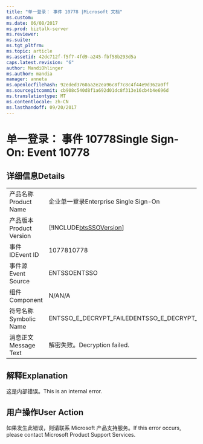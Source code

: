 ```yaml
---
title: "单一登录： 事件 10778 |Microsoft 文档"
ms.custom: 
ms.date: 06/08/2017
ms.prod: biztalk-server
ms.reviewer: 
ms.suite: 
ms.tgt_pltfrm: 
ms.topic: article
ms.assetid: 42dc712f-f5f7-4fd9-a245-fbf58b293d5a
caps.latest.revision: "6"
author: MandiOhlinger
ms.author: mandia
manager: anneta
ms.openlocfilehash: 92eded3760aa2e2ea96c8f7c8c4f44e9d362a0ff
ms.sourcegitcommit: cb908c540d8f1a692d01dc8f313e16cb4b4e696d
ms.translationtype: MT
ms.contentlocale: zh-CN
ms.lasthandoff: 09/20/2017
---
```

# <a name="single-sign-on-event-10778"></a><span data-ttu-id="a2d74-102">单一登录： 事件 10778</span><span class="sxs-lookup"><span data-stu-id="a2d74-102">Single Sign-On: Event 10778</span></span>
## <a name="details"></a><span data-ttu-id="a2d74-103">详细信息</span><span class="sxs-lookup"><span data-stu-id="a2d74-103">Details</span></span>  
  
|||  
|-|-|  
|<span data-ttu-id="a2d74-104">产品名称</span><span class="sxs-lookup"><span data-stu-id="a2d74-104">Product Name</span></span>|<span data-ttu-id="a2d74-105">企业单一登录</span><span class="sxs-lookup"><span data-stu-id="a2d74-105">Enterprise Single Sign-On</span></span>|  
|<span data-ttu-id="a2d74-106">产品版本</span><span class="sxs-lookup"><span data-stu-id="a2d74-106">Product Version</span></span>|[!INCLUDE[btsSSOVersion](../includes/btsssoversion-md.md)]|  
|<span data-ttu-id="a2d74-107">事件 ID</span><span class="sxs-lookup"><span data-stu-id="a2d74-107">Event ID</span></span>|<span data-ttu-id="a2d74-108">10778</span><span class="sxs-lookup"><span data-stu-id="a2d74-108">10778</span></span>|  
|<span data-ttu-id="a2d74-109">事件源</span><span class="sxs-lookup"><span data-stu-id="a2d74-109">Event Source</span></span>|<span data-ttu-id="a2d74-110">ENTSSO</span><span class="sxs-lookup"><span data-stu-id="a2d74-110">ENTSSO</span></span>|  
|<span data-ttu-id="a2d74-111">组件</span><span class="sxs-lookup"><span data-stu-id="a2d74-111">Component</span></span>|<span data-ttu-id="a2d74-112">N/A</span><span class="sxs-lookup"><span data-stu-id="a2d74-112">N/A</span></span>|  
|<span data-ttu-id="a2d74-113">符号名称</span><span class="sxs-lookup"><span data-stu-id="a2d74-113">Symbolic Name</span></span>|<span data-ttu-id="a2d74-114">ENTSSO_E_DECRYPT_FAILED</span><span class="sxs-lookup"><span data-stu-id="a2d74-114">ENTSSO_E_DECRYPT_FAILED</span></span>|  
|<span data-ttu-id="a2d74-115">消息正文</span><span class="sxs-lookup"><span data-stu-id="a2d74-115">Message Text</span></span>|<span data-ttu-id="a2d74-116">解密失败。</span><span class="sxs-lookup"><span data-stu-id="a2d74-116">Decryption failed.</span></span>|  
  
## <a name="explanation"></a><span data-ttu-id="a2d74-117">解释</span><span class="sxs-lookup"><span data-stu-id="a2d74-117">Explanation</span></span>  
 <span data-ttu-id="a2d74-118">这是内部错误。</span><span class="sxs-lookup"><span data-stu-id="a2d74-118">This is an internal error.</span></span>  
  
## <a name="user-action"></a><span data-ttu-id="a2d74-119">用户操作</span><span class="sxs-lookup"><span data-stu-id="a2d74-119">User Action</span></span>  
 <span data-ttu-id="a2d74-120">如果发生此错误，则请联系 Microsoft 产品支持服务。</span><span class="sxs-lookup"><span data-stu-id="a2d74-120">If this error occurs, please contact Microsoft Product Support Services.</span></span>